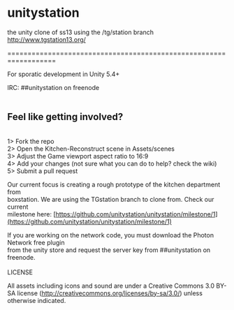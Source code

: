 # unitystation
the unity clone of ss13 using the /tg/station branch http://www.tgstation13.org/

==================================================================

For sporatic development in Unity 5.4+

IRC: ##unitystation on freenode
<br><br>

## Feel like getting involved?
<br>
1> Fork the repo<br>
2> Open the Kitchen-Reconstruct scene in Assets/scenes<br>
3> Adjust the Game viewport aspect ratio to 16:9<br>
4> Add your changes (not sure what you can do to help? check the wiki)<br>
5> Submit a pull request<br>

Our current focus is creating a rough prototype of the kitchen department from<br>
boxstation. We are using the TGstation branch to clone from. Check our current<br>
milestone here: [https://github.com/unitystation/unitystation/milestone/1](https://github.com/unitystation/unitystation/milestone/1)

If you are working on the network code, you must download the Photon Network free plugin<br>
from the unity store and request the server key from ##unitystation on freenode.
<br><br>
LICENSE

All assets including icons and sound are under a Creative Commons 3.0 BY-SA license (http://creativecommons.org/licenses/by-sa/3.0/) unless otherwise indicated.